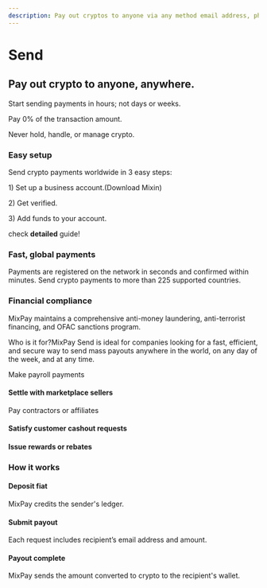 ```yaml
---
description: Pay out cryptos to anyone via any method email address, phone number, dns.
---
```


# Send

## Pay out crypto to anyone, anywhere.

Start sending payments in hours; not days or weeks.

Pay 0% of the transaction amount.

Never hold, handle, or manage crypto.

### Easy setup

Send crypto payments worldwide in 3 easy steps:

1\) Set up a business account.(Download Mixin)

2\) Get verified.

3\) Add funds to your account.

check **detailed** guide!

### Fast, global payments

Payments are registered on the network in seconds and confirmed within minutes. Send crypto payments to more than 225 supported countries.

### Financial compliance

MixPay maintains a comprehensive anti-money laundering, anti-terrorist financing, and OFAC sanctions program.

Who is it for?MixPay Send is ideal for companies looking for a fast, efficient, and secure way to send mass payouts anywhere in the world, on any day of the week, and at any time.

Make payroll payments

#### Settle with marketplace sellers

Pay contractors or affiliates

#### Satisfy customer cashout requests

#### Issue rewards or rebates

### How it works

#### Deposit fiat

MixPay credits the sender's ledger.

#### Submit payout

Each request includes recipient’s email address and amount.

#### Payout complete

MixPay sends the amount converted to crypto to the recipient's wallet.
